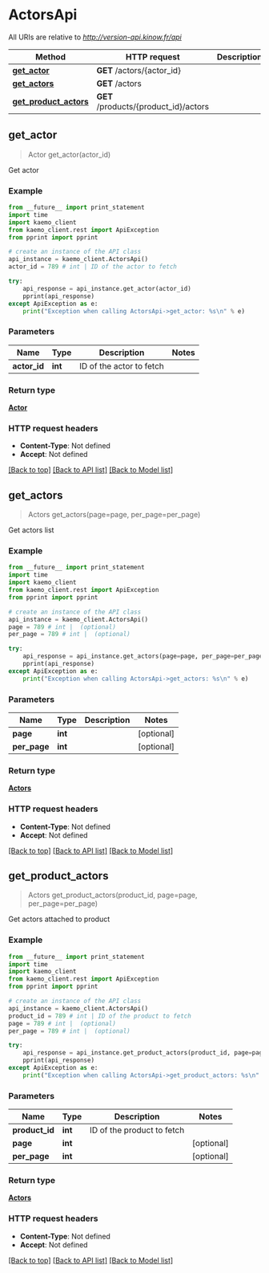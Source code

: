 # ActorsApi

All URIs are relative to *http://version-api.kinow.fr/api*

Method | HTTP request | Description
------------- | ------------- | -------------
[**get_actor**](#get_actor) | **GET** /actors/{actor_id} | 
[**get_actors**](#get_actors) | **GET** /actors | 
[**get_product_actors**](#get_product_actors) | **GET** /products/{product_id}/actors | 


## **get_actor**
> Actor get_actor(actor_id)



Get actor

### Example 
```python
from __future__ import print_statement
import time
import kaemo_client
from kaemo_client.rest import ApiException
from pprint import pprint

# create an instance of the API class
api_instance = kaemo_client.ActorsApi()
actor_id = 789 # int | ID of the actor to fetch

try: 
    api_response = api_instance.get_actor(actor_id)
    pprint(api_response)
except ApiException as e:
    print("Exception when calling ActorsApi->get_actor: %s\n" % e)
```

### Parameters

Name | Type | Description  | Notes
------------- | ------------- | ------------- | -------------
 **actor_id** | **int**| ID of the actor to fetch | 

### Return type

[**Actor**](#Actor)

### HTTP request headers

 - **Content-Type**: Not defined
 - **Accept**: Not defined

[[Back to top]](#) [[Back to API list]](#documentation-for-api-endpoints) [[Back to Model list]](#documentation-for-models)

## **get_actors**
> Actors get_actors(page=page, per_page=per_page)



Get actors list

### Example 
```python
from __future__ import print_statement
import time
import kaemo_client
from kaemo_client.rest import ApiException
from pprint import pprint

# create an instance of the API class
api_instance = kaemo_client.ActorsApi()
page = 789 # int |  (optional)
per_page = 789 # int |  (optional)

try: 
    api_response = api_instance.get_actors(page=page, per_page=per_page)
    pprint(api_response)
except ApiException as e:
    print("Exception when calling ActorsApi->get_actors: %s\n" % e)
```

### Parameters

Name | Type | Description  | Notes
------------- | ------------- | ------------- | -------------
 **page** | **int**|  | [optional] 
 **per_page** | **int**|  | [optional] 

### Return type

[**Actors**](#Actors)

### HTTP request headers

 - **Content-Type**: Not defined
 - **Accept**: Not defined

[[Back to top]](#) [[Back to API list]](#documentation-for-api-endpoints) [[Back to Model list]](#documentation-for-models)

## **get_product_actors**
> Actors get_product_actors(product_id, page=page, per_page=per_page)



Get actors attached to product

### Example 
```python
from __future__ import print_statement
import time
import kaemo_client
from kaemo_client.rest import ApiException
from pprint import pprint

# create an instance of the API class
api_instance = kaemo_client.ActorsApi()
product_id = 789 # int | ID of the product to fetch
page = 789 # int |  (optional)
per_page = 789 # int |  (optional)

try: 
    api_response = api_instance.get_product_actors(product_id, page=page, per_page=per_page)
    pprint(api_response)
except ApiException as e:
    print("Exception when calling ActorsApi->get_product_actors: %s\n" % e)
```

### Parameters

Name | Type | Description  | Notes
------------- | ------------- | ------------- | -------------
 **product_id** | **int**| ID of the product to fetch | 
 **page** | **int**|  | [optional] 
 **per_page** | **int**|  | [optional] 

### Return type

[**Actors**](#Actors)

### HTTP request headers

 - **Content-Type**: Not defined
 - **Accept**: Not defined

[[Back to top]](#) [[Back to API list]](#documentation-for-api-endpoints) [[Back to Model list]](#documentation-for-models)

